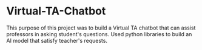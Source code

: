 # Virtual-TA-Chatbot
This purpose of this project was to build a Virtual TA chatbot that can assist professors in asking student's questions. Used python libraries to build an AI model that satisfy teacher's requests.
